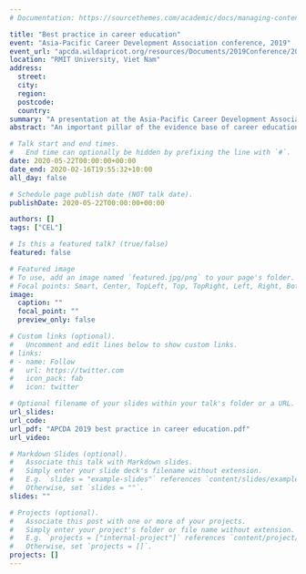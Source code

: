 ```yaml
---
# Documentation: https://sourcethemes.com/academic/docs/managing-content/

title: "Best practice in career education"
event: "Asia-Pacific Career Development Association conference, 2019" 
event_url: "apcda.wildapricot.org/resources/Documents/2019Conference/2019_Conference%20Program.pdf"
location: "RMIT University, Viet Nam"
address:
  street:
  city:
  region:
  postcode:
  country:
summary: "A presentation at the Asia-Pacific Career Development Association conference, describing the career education evidence base."
abstract: "An important pillar of the evidence base of career education practice is formed by a series of meta-analyses of career intervention studies published over the last 30 years. These studies have measured the impact of career interventions and explored the influence of different intervention methods and approaches. The studies aggregate decades of research and hundreds of career intervention program evaluations. Taken together, they inform a model of evidence-based best practice in the provision of career education. In this presentation, I will outline the key elements of this evidence and highlight how practitioners can make best use of it. From a series of meta-analytic studies into the effectiveness of career interventions, a number of critical ingredients were identified as having the greatest impact on career development outcomes, particularly in combination with each other (Brown & Ryan Krane, 2000; Brown et al., 2003; Whiston, Li, Goodrich Mitts, & Wright, 2017). Alongside other key research, they point toward several elements of career interventions that can be cited as good practice or quality standards."

# Talk start and end times.
#   End time can optionally be hidden by prefixing the line with `#`.
date: 2020-05-22T00:00:00+00:00
date_end: 2020-02-16T19:55:32+10:00
all_day: false

# Schedule page publish date (NOT talk date).
publishDate: 2020-05-22T00:00:00+00:00

authors: []
tags: ["CEL"]

# Is this a featured talk? (true/false)
featured: false

# Featured image
# To use, add an image named `featured.jpg/png` to your page's folder. 
# Focal points: Smart, Center, TopLeft, Top, TopRight, Left, Right, BottomLeft, Bottom, BottomRight.
image:
  caption: ""
  focal_point: ""
  preview_only: false

# Custom links (optional).
#   Uncomment and edit lines below to show custom links.
# links:
# - name: Follow
#   url: https://twitter.com
#   icon_pack: fab
#   icon: twitter

# Optional filename of your slides within your talk's folder or a URL.
url_slides: 
url_code:
url_pdf: "APCDA 2019 best practice in career education.pdf"
url_video:

# Markdown Slides (optional).
#   Associate this talk with Markdown slides.
#   Simply enter your slide deck's filename without extension.
#   E.g. `slides = "example-slides"` references `content/slides/example-slides.md`.
#   Otherwise, set `slides = ""`.
slides: ""

# Projects (optional).
#   Associate this post with one or more of your projects.
#   Simply enter your project's folder or file name without extension.
#   E.g. `projects = ["internal-project"]` references `content/project/deep-learning/index.md`.
#   Otherwise, set `projects = []`.
projects: []
---
```

